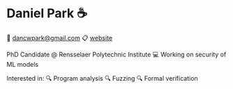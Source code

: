 # Daniel Park :coffee:
:email: dancwpark@gmail.com
:clipboard: [website](https://dancwpark.github.io)

PhD Candidate @ Rensselaer Polytechnic Institute
:computer: Working on security of ML models

Interested in:
:mag: Program analysis
:mag: Fuzzing
:mag: Formal verification
